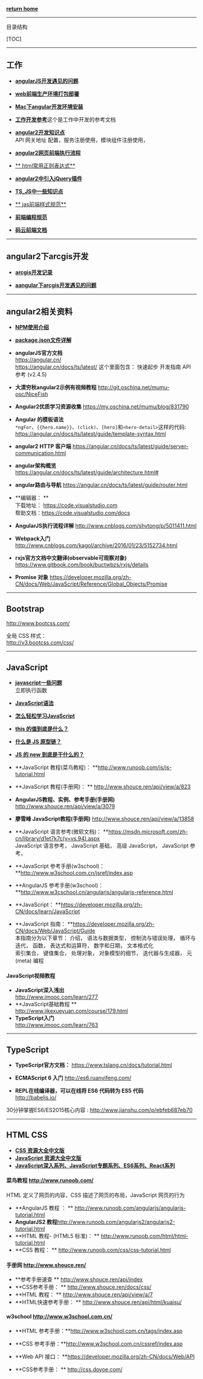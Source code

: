 [**return home**](https://bitbucket.org/yulilong/my_wiki/wiki/Home)     

-------  
目录结构    

[TOC]

-----    
## 工作

* [**angularJS开发遇见的问题**](https://bitbucket.org/yulilong/my_wiki/wiki/angularJS%E5%BC%80%E5%8F%91%E9%81%87%E8%A7%81%E7%9A%84%E9%97%AE%E9%A2%98)       

* [**web前端生产环境打包部署**](https://bitbucket.org/yulilong/my_wiki/wiki/web前端生产环境部署)        

* [**Mac下angular开发环境安装**](https://bitbucket.org/yulilong/my_wiki/wiki/Mac下angular开发环境安装)      

* [**工作开发参考**](https://bitbucket.org/yulilong/my_wiki/wiki/工作开发参考)这个是工作中开发的参考文档         

* [**angular2开发知识点**](https://bitbucket.org/yulilong/my_wiki/wiki/angular2开发知识点)       
API 网关地址 配置，服务注册使用，模块组件注册使用，

* [**angular2网页前端执行流程**](https://bitbucket.org/yulilong/my_wiki/wiki/angular2网页前端执行流程)       

* [** html常用正则表达式**](https://bitbucket.org/yulilong/my_wiki/wiki/html常用正则表达式)      

* [**angular2中引入jQuery插件**](https://bitbucket.org/yulilong/my_wiki/wiki/angular2中引入jQuery插件)     

* [**TS_JS中一些知识点**](https://bitbucket.org/yulilong/my_wiki/wiki/TS_JS中一些知识点)        
 
* [** jas前端样式规范**](https://bitbucket.org/yulilong/my_wiki/wiki/jas前端样式规范)     

* [**前端编程规范**](https://bitbucket.org/yulilong/my_wiki/wiki/前端编程规范)      

* [**码云前端文档**](http://git.oschina.net/open-code-web/web-doc/wikis/Home)      

----------------
## angular2下arcgis开发    

* [**arcgis开发记录**](https://bitbucket.org/yulilong/my_wiki/wiki/arcgis开发记录)       

* [**aangular下arcgis开发遇见的问题**](https://bitbucket.org/yulilong/my_wiki/wiki/angular下arcgis开发遇见的问题)       

------------------
## angular2相关资料

* [**NPM使用介绍**](https://bitbucket.org/yulilong/my_wiki/wiki/NPM使用介绍)     

* [**package.json文件详解**](https://bitbucket.org/yulilong/my_wiki/wiki/package.json文件详解)     

* **angularJS官方文档**      
https://angular.cn/           
https://angular.cn/docs/ts/latest/  这个里面包含： 快速起步 开发指南   API 参考 (v2.4.5)    
 
* **大漠穷秋angular2示例有视频教程** http://git.oschina.net/mumu-osc/NiceFish      

* **Angular2优质学习资源收集**  https://my.oschina.net/mumu/blog/831790

* **Angular 的模板语法**   
`*ngFor`、`{{hero.name}}`、`(click)`、`[hero]`和`<hero-detail>`这样的代码: https://angular.cn/docs/ts/latest/guide/template-syntax.html       

* **angular2 HTTP 客户端** https://angular.cn/docs/ts/latest/guide/server-communication.html

* **angular架构概览**  https://angular.cn/docs/ts/latest/guide/architecture.html#

* **angular路由与导航** https://angular.cn/docs/ts/latest/guide/router.html     

* **编辑器： **         
下载地址： https://code.visualstudio.com     
帮助文档：https://code.visualstudio.com/docs 

* **AngularJS执行流程详解** http://www.cnblogs.com/shytong/p/5011411.html    

* **Webpack入门** http://www.cnblogs.com/kagol/archive/2016/01/23/5152734.html

* **rxjs官方文档中文翻译(observable可观察对象)** https://www.gitbook.com/book/buctwbzs/rxjs/details       

* **Promise 对象** https://developer.mozilla.org/zh-CN/docs/Web/JavaScript/Reference/Global_Objects/Promise       

-----
## Bootstrap   

http://www.bootcss.com/     

全局 CSS 样式：    
http://v3.bootcss.com/css/      



----
## JavaScript    

* [**javascript一些问题**](https://bitbucket.org/yulilong/my_wiki/wiki/javascript%E4%B8%80%E4%BA%9B%E9%97%AE%E9%A2%98)      
立即执行函数       
* [**JavaScript语法**](https://bitbucket.org/yulilong/my_wiki/wiki/JavaScript%E8%AF%AD%E6%B3%95)     

* [**怎么轻松学习JavaScript**](http://www.jianshu.com/p/cba0eeba2371)       
 
* [**this 的值到底是什么？**](https://zhuanlan.zhihu.com/p/23804247)      
* [**什么是 JS 原型链？**](https://zhuanlan.zhihu.com/p/23090041?refer=study-fe)     
* [**JS 的 new 到底是干什么的？**](https://zhuanlan.zhihu.com/p/23987456?refer=study-fe)      
  
* **JavaScript 教程(菜鸟教程)： **http://www.runoob.com/js/js-tutorial.html      
* **JavaScript 教程(手册网)： **  http://www.shouce.ren/api/view/a/823      
* **AngularJS教程、实例、参考手册(手册网)**   http://www.shouce.ren/api/view/a/3079 
* **廖雪峰 JavaScript教程(手册网)** http://www.shouce.ren/api/view/a/13858         
* **JavaScript 语言参考(微软文档)： **https://msdn.microsoft.com/zh-cn/library/d1et7k7c(v=vs.94).aspx      
JavaScript 语言参考，  JavaScript 基础，  高级 JavaScript， JavaScript 参考，        
* **JavaScript 参考手册(w3school)：**http://www.w3school.com.cn/jsref/index.asp      
* **AngularJS 参考手册(w3school)： **http://www.w3cschool.cn/angularjs/angularjs-reference.html      
* **JavaScript： **https://developer.mozilla.org/zh-CN/docs/learn/JavaScript    
* **JavaScript 指南： **https://developer.mozilla.org/zh-CN/docs/Web/JavaScript/Guide      
本指南分为以下章节：
介绍， 语法与数据类型， 控制流与错误处理， 循环与迭代， 函数， 表达式和运算符， 数字和日期， 文本格式化      
索引集合，  键值集合，  处理对象，  对象模型的细节，  迭代器与生成器， 元 (meta) 编程        

#### JavaScript视频教程    

* **JavaScript深入浅出**    
http://www.imooc.com/learn/277       
* **JavaScript基础教程 **     
http://www.jikexueyuan.com/course/179.html    
* **TypeScript入门**     
http://www.imooc.com/learn/763       

---------
## TypeScript     

* **TypeScript官方文档：**  https://www.tslang.cn/docs/tutorial.html      

* **ECMAScript 6 入门**  http://es6.ruanyifeng.com/      
* **REPL在线编译器，可以在线将 ES6 代码转为 ES5 代码**       
 http://babeljs.io/          

30分钟掌握ES6/ES2015核心内容 : http://www.jianshu.com/p/ebfeb687eb70    


----------
## HTML CSS 

* [**CSS 资源大全中文版**](https://github.com/jobbole/awesome-css-cn)     
* [**JavaScript 资源大全中文版**](https://github.com/jobbole/awesome-javascript-cn)     
* [**JavaScript深入系列、JavaScript专题系列、ES6系列、React系列**](https://github.com/mqyqingfeng/Blog)      


#### 菜鸟教程 http://www.runoob.com/    
HTML 定义了网页的内容，CSS 描述了网页的布局，JavaScript 网页的行为      
* **AngularJS 教程 ： **  http://www.runoob.com/angularjs/angularjs-tutorial.html    
* **AngularJS2 教程**http://www.runoob.com/angularjs2/angularjs2-tutorial.html    
* **HTML 教程- (HTML5 标准)： **  http://www.runoob.com/html/html-tutorial.html     
* **CSS 教程： **   http://www.runoob.com/css/css-tutorial.html    

#### 手册网 http://www.shouce.ren/      
* **参考手册速查 **   http://www.shouce.ren/api/index   
* **CSS参考手册： **  http://www.shouce.ren/docs/css/    
* **HTML 教程： ** http://www.shouce.ren/api/view/a/7     
* **HTML快速参考手册：  **   http://www.shouce.ren/api/html/kuaisu/     

#### w3school http://www.w3school.com.cn/       
* **HTML 参考手册：**http://www.w3school.com.cn/tags/index.asp       
* **CSS 参考手册：**http://www.w3school.com.cn/cssref/index.asp      
   
* **Web API 接口： **https://developer.mozilla.org/zh-CN/docs/Web/API       
* **CSS参考手册： **  http://css.doyoe.com/